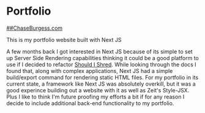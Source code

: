 # Portfolio

[##ChaseBurgess.com](chaseburgess.com)

This is my portfolio website built with Next JS 

A few months back I got interested in Next JS because of its simple to set up Server Side Rendering capabilities thinking it could be a good platform to use if I decided to refactor [Should I Shred](https://github.com/TunaSurf/ShouldIShred). While looking through the docs I found that, along with complex applications, Next JS had a simple build/export command for rendering static HTML files. For my portfolio in its current state, a framework like Next JS was absolutely overkill, but it was a good experince building out a website with it as well as Zeit's Style-JSX. Plus I like to think I'm future proofing my efforts a bit if for any reason I decide to include additional back-end functionality to my portfolio.

